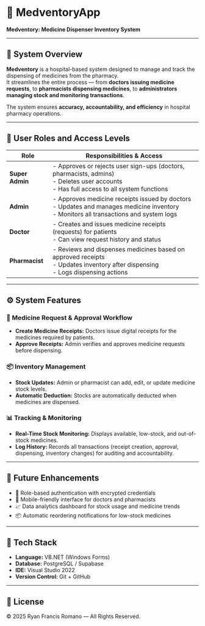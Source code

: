 # 💊 MedventoryApp
**Medventory: Medicine Dispenser Inventory System**

---

## 🏥 System Overview
**Medventory** is a hospital-based system designed to manage and track the dispensing of medicines from the pharmacy.  
It streamlines the entire process — from **doctors issuing medicine requests**, to **pharmacists dispensing medicines**, to **administrators managing stock and monitoring transactions**.  

The system ensures **accuracy, accountability, and efficiency** in hospital pharmacy operations.

---

## 👥 User Roles and Access Levels

| **Role** | **Responsibilities & Access** |
|-----------|-------------------------------|
| **Super Admin** | - Approves or rejects user sign-ups (doctors, pharmacists, admins) <br> - Deletes user accounts <br> - Has full access to all system functions |
| **Admin** | - Approves medicine receipts issued by doctors <br> - Updates and manages medicine inventory <br> - Monitors all transactions and system logs |
| **Doctor** | - Creates and issues medicine receipts (requests) for patients <br> - Can view request history and status |
| **Pharmacist** | - Reviews and dispenses medicines based on approved receipts <br> - Updates inventory after dispensing <br> - Logs dispensing actions |

---

## ⚙️ System Features

### 🧾 Medicine Request & Approval Workflow
- **Create Medicine Receipts:** Doctors issue digital receipts for the medicines required by patients.  
- **Approve Receipts:** Admin verifies and approves medicine requests before dispensing.

### 📦 Inventory Management
- **Stock Updates:** Admin or pharmacist can add, edit, or update medicine stock levels.  
- **Automatic Deduction:** Stocks are automatically deducted when medicines are dispensed.

### 📊 Tracking & Monitoring
- **Real-Time Stock Monitoring:** Displays available, low-stock, and out-of-stock medicines.  
- **Log History:** Records all transactions (receipt creation, approval, dispensing, inventory changes) for auditing and accountability.

---

## 🧠 Future Enhancements
- 🔐 Role-based authentication with encrypted credentials  
- 📱 Mobile-friendly interface for doctors and pharmacists  
- 📈 Data analytics dashboard for stock usage and medicine trends  
- 📦 Automatic reordering notifications for low-stock medicines  

---

## 🧰 Tech Stack
- **Language:** VB.NET (Windows Forms)  
- **Database:** PostgreSQL / Supabase  
- **IDE:** Visual Studio 2022  
- **Version Control:** Git + GitHub  

---

## 📄 License
© 2025 Ryan Francis Romano — All Rights Reserved.  

